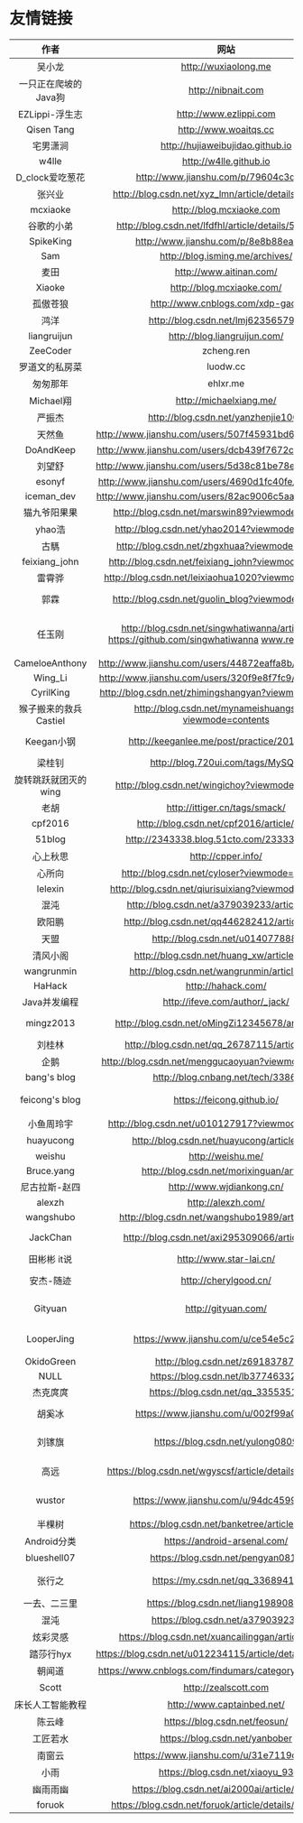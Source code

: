 
# 友情链接

|作者|网站|主要内容|
|:--:|:--:|:--:|
|吴小龙|http://wuxiaolong.me||
|一只正在爬坡的Java狗|http://nibnait.com||
|EZLippi-浮生志|http://www.ezlippi.com||
|Qisen Tang|http://www.woaitqs.cc||
|宅男潇涧|http://hujiaweibujidao.github.io||
|w4lle | http://w4lle.github.io||
|D_clock爱吃葱花 |http://www.jianshu.com/p/79604c3ddcae||
|张兴业|http://blog.csdn.net/xyz_lmn/article/details/6966259||
|mcxiaoke|http://blog.mcxiaoke.com||
|谷歌的小弟|http://blog.csdn.net/lfdfhl/article/details/52415390||
|SpikeKing |http://www.jianshu.com/p/8e8b88ea2197||
|Sam|http://blog.isming.me/archives/||
|麦田|http://www.aitinan.com/||
|Xiaoke|http://blog.mcxiaoke.com/||
|孤傲苍狼|http://www.cnblogs.com/xdp-gacl/||
|鸿洋|http://blog.csdn.net/lmj623565791/||
|liangruijun|http://blog.liangruijun.com/||
|ZeeCoder|zcheng.ren||
|罗道文的私房菜|luodw.cc||
|匆匆那年|ehlxr.me||
|Michael翔|http://michaelxiang.me/||
|严振杰|http://blog.csdn.net/yanzhenjie1003||
|天然鱼|http://www.jianshu.com/users/507f45931bd6/latest_articles||
|DoAndKeep|http://www.jianshu.com/users/dcb439f7672c/latest_articles||
|刘望舒|http://www.jianshu.com/users/5d38c81be78e/latest_articles||
|esonyf|http://www.jianshu.com/users/4690d1fc40fe/latest_articles||
|iceman_dev|http://www.jianshu.com/users/82ac9006c5aa/latest_articles||
|猫九爷阳果果|http://blog.csdn.net/marswin89?viewmode=contents||
|yhao浩|http://blog.csdn.net/yhao2014?viewmode=contents||
|古騳|http://blog.csdn.net/zhgxhuaa?viewmode=contents||
|feixiang_john|http://blog.csdn.net/feixiang_john?viewmode=contents||
|雷霄骅|http://blog.csdn.net/leixiaohua1020?viewmode=contents|音视频|
|郭霖|http://blog.csdn.net/guolin_blog?viewmode=contents|Android open_dev|
|任玉刚|http://blog.csdn.net/singwhatiwanna/article/list/1  https://github.com/singwhatiwanna  www.renyugang.cn|Android高级 Android开发艺术探索|
|CameloeAnthony|http://www.jianshu.com/users/44872eaffa8b/latest_articles|Android|
|Wing_Li|http://www.jianshu.com/users/320f9e8f7fc9/latest_articles|Android|
|CyrilKing|http://blog.csdn.net/zhimingshangyan?viewmode=contents|Android|
|猴子搬来的救兵Castiel|http://blog.csdn.net/mynameishuangshuai?viewmode=contents|双进程守护|
|Keegan小钢|http://keeganlee.me/post/practice/20160807|Android and iOS|
|梁桂钊|http://blog.720ui.com/tags/MySQL/|MySQL|
|旋转跳跃就团灭的wing|http://blog.csdn.net/wingichoy?viewmode=contents|Android|
|老胡|http://ittiger.cn/tags/smack/|Openfire|
|cpf2016|http://blog.csdn.net/cpf2016/article/list/5|java|
|51blog|http://2343338.blog.51cto.com/2333338/p-2|音视频|
|心上秋思|http://cpper.info/|cpp|
|心所向|http://blog.csdn.net/cyloser?viewmode=contents|c++ & cef|
|lelexin|http://blog.csdn.net/qiurisuixiang?viewmode=contents|qt|
|混沌|http://blog.csdn.net/a379039233/article/list/2|qt|
|欧阳鹏|http://blog.csdn.net/qq446282412/article/list/5|Android 进阶|
|天盟|http://blog.csdn.net/u014077888/|Android & iOS|
|清风小阁|http://blog.csdn.net/huang_xw/article/list/7|C++ & Java|
|wangrunmin|http://blog.csdn.net/wangrunmin/article/list/3|qt|
|HaHack|http://hahack.com/| git & webp|
|Java并发编程|http://ifeve.com/author/_jack/|java 并发|
|mingz2013|http://blog.csdn.net/oMingZi12345678/article/list/4|Android & python|
|刘桂林|http://blog.csdn.net/qq_26787115/article/list/4|Android|
|企鹅|http://blog.csdn.net/menggucaoyuan?viewmode=contents|C++ & pb|
|bang's blog|http://blog.cnbang.net/tech/3386/|iOS|
|feicong's blog|https://feicong.github.io/|android&ios软件安全|
|小鱼周玲宇|http://blog.csdn.net/u010127917?viewmode=contents| iOS基础|
|huayucong|http://blog.csdn.net/huayucong/article/list/5| 树莓派&python|
|weishu|http://weishu.me/|Android|
|Bruce.yang|http://blog.csdn.net/morixinguan/article|C++ & Android|
|尼古拉斯-赵四|http://www.wjdiankong.cn/| Android逆向|
|alexzh|http://alexzh.com/| Android |
|wangshubo|http://blog.csdn.net/wangshubo1989/article/list/4| qt & c++ & go|
|JackChan|http://blog.csdn.net/axi295309066/article/list/3|kotlin & android|
|田彬彬 it说|http://www.star-lai.cn/| iOS |
|安杰-随迹|http://cherylgood.cn/|Java & Android & kotlin|
|Gityuan|http://gityuan.com/|Android系统源码|
|LooperJing|https://www.jianshu.com/u/ce54e5c21032|Android系统和性能优化|
|OkidoGreen|http://blog.csdn.net/z69183787/|Java Server|
|NULL|https://blog.csdn.net/lb377463323|JNI & OpenGL|
|杰克庹庹|https://blog.csdn.net/qq_33553515|自定义View|
|胡奚冰|https://www.jianshu.com/u/002f99a0df6b|kotlin & android|
|刘镓旗|https://blog.csdn.net/yulong0809|Android源码剖析|
|高远|https://blog.csdn.net/wgyscsf/article/details/79058038|股票相关自定义View|
|wustor|https://www.jianshu.com/u/94dc45995a85|Android源码剖析|
|半棵树|https://blog.csdn.net/banketree/article/list/2?|Android高级|
|Android分类|https://android-arsenal.com/|Android|
|blueshell07|https://blog.csdn.net/pengyan0812|Android逆向|
|张行之|https://my.csdn.net/qq_33689414|大数据&Android&Java|
|一去、二三里|https://blog.csdn.net/liang19890820|Qt&C++|
|混沌|https://blog.csdn.net/a379039233|Qt&Java&VR|
|炫彩灵感|https://blog.csdn.net/xuancailinggan/article/list/5?|自学Qt&Python|
|踏莎行hyx|https://blog.csdn.net/u012234115/article/details/43764459|QT|
|朝闻道|https://www.cnblogs.com/findumars/category/484909.html|Qt|
|Scott|http://zealscott.com|Java后端|
|床长人工智能教程|http://www.captainbed.net/|人工智能|
|陈云峰|https://blog.csdn.net/feosun/|iOS|
|工匠若水|https://blog.csdn.net/yanbober|Android|
|南窗云|https://www.jianshu.com/u/31e7119cc7ee|Android|
|小雨|https://blog.csdn.net/xiaoyu_93|JNI|
|幽雨雨幽|https://blog.csdn.net/ai2000ai/article/list/9?|音视频|
|foruok|https://blog.csdn.net/foruok/article/details/53005728|WebRTC|

